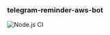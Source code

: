 ### telegram-reminder-aws-bot

![Node.js CI](https://github.com/TMowka/telegram-reminder-aws-bot/workflows/Node.js%20CI/badge.svg?branch=master)
